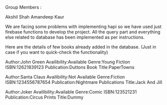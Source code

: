 Group Members :

Akshil Shah 
Amandeep Kaur


We are facing some problems with implementing hapi so we have used just firebase functions to develop the project.
All the query part and everything else related to database has been implemented as per instructions.


Here are the details of few books already added in the database. (Just in case if you want to quick-check the functionality)

Author:John Green
Availibility:Available
Genre:Young Fiction
ISBN:12621839123
Publication:Duttons Book
Title:PaperTowns

Author:Santa Claus
Availibility:Not Available
Genre:Fiction
ISBN:1234556787654
Publication:Nightmare Publications
Title:Jack And Jill

Author:Joker
Availibility:Available
Genre:Comic
ISBN:123521231
Publication:Circus Prints
Title:Dummy

